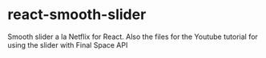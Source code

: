 # react-smooth-slider
Smooth slider a la Netflix for React. Also the files for the Youtube tutorial for using the slider with Final Space API
